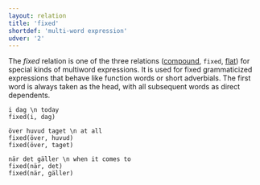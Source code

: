 ```yaml
---
layout: relation
title: 'fixed'
shortdef: 'multi-word expression'
udver: '2'
---
```


The _fixed_ relation is one of the three relations ([compound](), `fixed`, [flat]()) for special kinds of multiword expressions.
It is used for fixed grammaticized expressions that behave like function words or short adverbials. The first word is always
taken as the head, with all subsequent words as direct dependents.

~~~ sdparse
i dag \n today
fixed(i, dag)
~~~

~~~ sdparse
över huvud taget \n at all
fixed(över, huvud)
fixed(över, taget)
~~~

~~~ sdparse
när det gäller \n when it comes to
fixed(när, det)
fixed(när, gäller)
~~~
